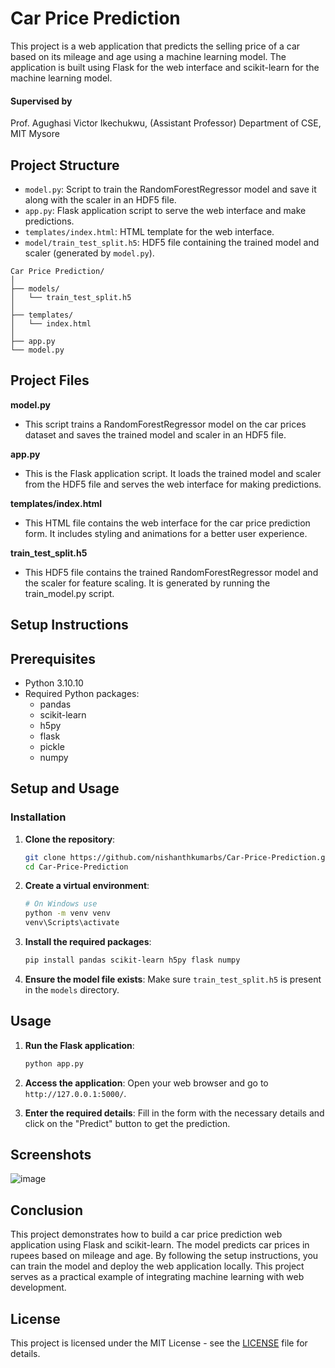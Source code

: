 # Car Price Prediction

This project is a web application that predicts the selling price of a car based on its mileage and age using a machine learning model. The application is built using Flask for the web interface and scikit-learn for the machine learning model.

#### Supervised by 
Prof. Agughasi Victor Ikechukwu, 
(Assistant Professor) 
Department of CSE, MIT Mysore

## Project Structure

- `model.py`: Script to train the RandomForestRegressor model and save it along with the scaler in an HDF5 file.
- `app.py`: Flask application script to serve the web interface and make predictions.
- `templates/index.html`: HTML template for the web interface.
- `model/train_test_split.h5`: HDF5 file containing the trained model and scaler (generated by `model.py`).


```
Car Price Prediction/
│
├── models/
│   └── train_test_split.h5
│
├── templates/
│   └── index.html
│
├── app.py
└── model.py
```
## Project Files

**model.py**
- This script trains a RandomForestRegressor model on the car prices dataset and saves the trained model and scaler in an HDF5 file.

**app.py**
- This is the Flask application script. It loads the trained model and scaler from the HDF5 file and serves the web interface for making predictions.

**templates/index.html**
- This HTML file contains the web interface for the car price prediction form. It includes styling and animations for a better user experience.

**train_test_split.h5**
- This HDF5 file contains the trained RandomForestRegressor model and the scaler for feature scaling. It is generated by running the train_model.py script.


## Setup Instructions

## Prerequisites

- Python 3.10.10
- Required Python packages:
  - pandas
  - scikit-learn
  - h5py
  - flask
  - pickle
  - numpy

## Setup and Usage

### Installation

1. **Clone the repository**:
    ```bash
    git clone https://github.com/nishanthkumarbs/Car-Price-Prediction.git
    cd Car-Price-Prediction
    ```

2. **Create a virtual environment**:
    ```bash
    # On Windows use
    python -m venv venv
    venv\Scripts\activate
    ```

3. **Install the required packages**:
    ```bash
    pip install pandas scikit-learn h5py flask numpy
    ```

4. **Ensure the model file exists**:
    Make sure `train_test_split.h5` is present in the `models` directory.

## Usage

1. **Run the Flask application**:
    ```bash
    python app.py
    ```

2. **Access the application**:
    Open your web browser and go to `http://127.0.0.1:5000/`.

3. **Enter the required details**:
    Fill in the form with the necessary details and click on the "Predict" button to get the prediction.



## Screenshots
![image](https://github.com/user-attachments/assets/c0aa9296-19c9-41de-97fc-c1bb5b052514)

## Conclusion

This project demonstrates how to build a car price prediction web application using Flask and scikit-learn. The model predicts car prices in rupees based on mileage and age. By following the setup instructions, you can train the model and deploy the web application locally. This project serves as a practical example of integrating machine learning with web development.


## License
This project is licensed under the MIT License - see the [LICENSE](LICENSE) file for details.
